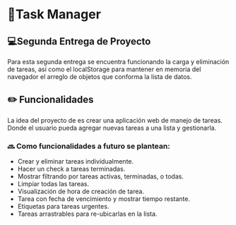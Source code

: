 # 📝Task Manager 

## 💻Segunda Entrega de Proyecto

Para esta segunda entrega se encuentra funcionando la carga y eliminación de tareas, así como el localStorage para mantener en memoria del navegador el arreglo de objetos que conforma la lista de datos.


## ✏️ Funcionalidades

La idea del proyecto de es crear una aplicación web de manejo de tareas. Donde el usuario pueda agregar nuevas tareas a una lista y gestionarla.

### 🔜 Como funcionalidades a futuro se plantean:

* Crear y eliminar tareas individualmente.
* Hacer un check a tareas terminadas.
* Mostrar filtrando por tareas activas, terminadas, o todas.
* Limpiar todas las tareas.
* Visualización de hora de creación de tarea.
* Tarea con fecha de vencimiento y mostrar tiempo restante.
* Etiquetas para tareas urgentes.
* Tareas arrastrables para re-ubicarlas en la lista.